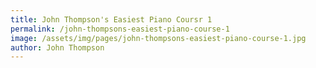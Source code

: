 ```yaml
---
title: John Thompson's Easiest Piano Coursr 1
permalink: /john-thompsons-easiest-piano-course-1
image: /assets/img/pages/john-thompsons-easiest-piano-course-1.jpg
author: John Thompson
---
```


